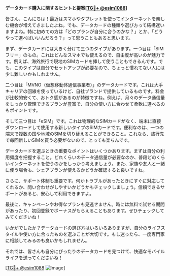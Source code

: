 **データカード購入に関するヒントと提案[[TG💪+ @esim1088](https://t.me/s/esim1088)]**

皆さん、こんにちは！最近はスマホやタブレットを使ってインターネットを楽しむ機会が増えてきましたよね。でも、データカードの種類や選び方って結構迷いますよね。特に初めての方は「どのプランが自分に合うのかな？」とか、「どうやって選べばいいんだろう？」って思うこともあると思います。

まず、データカードには大きく分けて三つのタイプがあります。一つ目は「SIMフリー」のもの。これはどんなスマホでも使えるので、自由度が高いのが魅力です。例えば、海外旅行で現地のSIMカードを挿して使うこともできるんです。でも、このタイプは自分でセットアップが必要なので、ちょっと慣れてない人には少し難しいかもしれません。

二つ目は「MVNO（仮想移動体通信事業者）」のデータカードです。これは大手キャリアの回線を使っているけど、自社ブランドで提供しているものです。料金が比較的安くて、おトク感があるのが特徴ですね。例えば、月々のデータ通信量をしっかり管理できるプランが豊富で、自分の使い方に合わせて柔軟に選べるのもポイントです。

そして三つ目は「eSIM」です。これは物理的なSIMカードがなく、端末に直接ダウンロードして使用する新しいタイプのSIMカードです。便利なのは、一つの端末で複数の国や地域のSIMを切り替えることができること。これなら、旅行先で毎回新しいSIMを買う必要がないので、とっても楽ちんです。

データカードを選ぶときの重要なポイントはいくつかあります。まずは自分の利用頻度を把握すること。どれくらいのデータ通信量が必要なのか、普段どのくらいインターネットを使うのかをしっかり考えましょう。また、家族や友人と一緒に使う場合も、シェアプランが使えるかどうか確認すると良いですね。

さらに、サポート体制も重要です。何かトラブルがあったときにすぐに対応してくれるか、問い合わせがしやすいかどうかもチェックしましょう。信頼できるサポートがあると、安心して利用できますよ。

最後に、キャンペーンやお得なプランも見逃せません。時には無料で試せる期間があったり、初回登録でボーナスがもらえることもあります。ぜひチェックしてみてくださいね！

いかがでしたか？データカードの選び方はいろいろありますが、自分のライフスタイルや使い方に合ったものを選ぶことが大切です。もし迷ったら、一度専門家に相談してみるのも良いかもしれません。

それでは、皆さんも自分にぴったりのデータカードを見つけて、快適なモバイルライフを送ってくださいね！

[[TG💪+ @esim1088](https://t.me/s/esim1088) ![Image](https://i.postimg.cc/Y0z9fWf4/image.png)]
